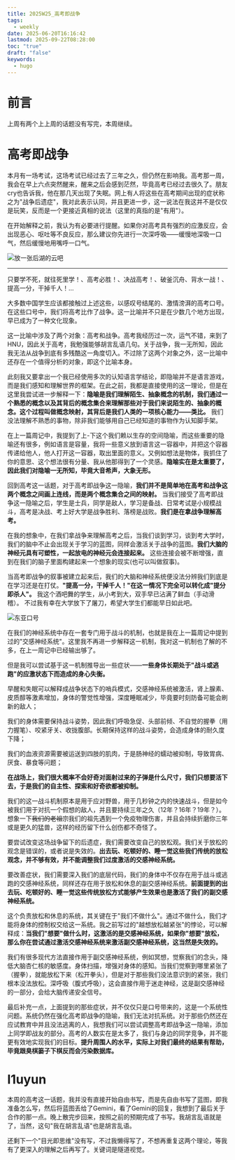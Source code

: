 ```yaml
---
title: 2025W25_高考即战争
tags:
  - weekly
date: 2025-06-20T16:16:42
lastmod: 2025-09-22T08:28:00
toc: "true"
draft: "false"
keywords:
  - hugo
---
```

# 前言
上周有两个上上周的话题没有写完，本周继续。

# 高考即战争
本月有一场考试，这场考试已经过去了三年之久，但仍然在影响我。高考那一周，我会在早上六点突然醒来，醒来之后会感到茫然，毕竟高考已经过去很久了。朋友cry也告诉我，他在那几天出现了失眠。网上有人将这些在高考期间出现的症状称之为"战争后遗症"，我对此表示认同，并且更进一步，这一说法在我这并不是仅仅是玩笑，反而是一个更接近真相的说法（这里的真指的是"有用"）。

在开始解释之前，我认为有必要进行提醒。如果你对高考具有强烈的应激反应，会出现恶心、呕吐等不良反应，那么建议你先进行一次深呼吸——缓慢地深吸一口气，然后缓慢地用嘴呼一口气。

![放一张后湖的云吧](https://img.l1uyun.one/2025W25_高考即战争_image_1.jpg)

---

只要学不死，就往死里学！、高考必胜！、决战高考！、破釜沉舟、背水一战！、提高一分，干掉千人！...

大多数中国学生应该都接触过上述这些，以感叹号结尾的、激情滂湃的高考口号。在这些口号中，我们将高考比作了战争。这一比喻并不只是在少数几个地方出现，早已成为了一种文化现象。

这一比喻中涉及了两个对象：高考和战争。高考我经历过一次，运气不错，来到了HNU，因此关于高考，我勉强能够胡言乱语几句。关于战争，我一无所知，因此我无法从战争到底有多残酷这一角度切入。不过除了这两个对象之外，这一比喻中还存在一个值得分析的对象，即这个比喻本身。

此刻我又要拿出一个我已经使用多次的认知语言学结论，即隐喻并不是语言游戏，而是我们感知和理解世界的框架。在此之前，我都是直接使用的这一理论，但是在这里我尝试进一步解释一下：**隐喻是我们理解陌生、抽象概念的机制，我们通过一个熟悉的概念以及其背后的概念集合来理解那些对于我们来说陌生的、抽象的概念。这个过程叫做概念映射，其背后是我们人类的一项核心能力——类比。** 我们没法理解不熟悉的事物，除非我们能够用自己已经知道的事物作为认知脚手架。

在上一篇周记中，我提到了上-下这个我们赖以生存的空间隐喻，而这些重要的隐喻还有很多，例如语言是容量，我将一些意义放到语言这一容器中，并把这个容器传递给他人，他人打开这一容器，取出里面的意义。又例如想法是物体，我抓住了你的意思、这个想法很有分量、我从他那得到了一个灵感。**隐喻实在是太重要了，因此我们对隐喻一无所知，毕竟大音希声，大象无形。**

回到高考这一话题，对于高考即战争这一隐喻，**我们并不是简单地在高考和战争这两个概念之间画上连线，而是两个概念集合之间的映射。** 当我们接受了高考即战争这一隐喻之后，学生是士兵，同学是敌人，学习是备战、日常考试是小规模战斗，高考是决战、考上好大学是战争胜利、落榜是战败。**我们是在拿战争理解高考。**

在我的想象中，在我们拿战争来理解高考之后，当我们谈到学习，谈到考大学时，我们的脑中不止会出现关于学习的蓝图，同样会激活关于战争的蓝图。**我们大脑的神经元具有可塑性，一起放电的神经元会连接起来。** 这些连接会被不断增强，直到在我们的脑子里面构建起来一个想象的现实(也可以叫做叙事)。

当高考即战争的叙事被建立起来后，我们的大脑和神经系统便没法分辨我们到底是在学习还是在打仗。**"提高一分，干掉千人！"在这一情况下完全可以转化成"提分即杀人"。** 我这个酒吧舞的学生，从小考到大，双手早已沾满了鲜血（手动滑稽）。 不过我有幸在大学放下了屠刀，希望大学生们都能早日如此吧。

![东亚口号](https://img.l1uyun.one/2025W25_高考即战争_image_2.png)

在我们的神经系统中存在一套专门用于战斗的机制，也就是我在上一篇周记中提到过的"交感神经系统"。这里我不再进一步解释这一机制，我对这一机制也了解的不多，在上一周记中已经输出够了。

但是我可以尝试基于这一机制推导出一些症状——**一些身体长期处于"战斗或逃跑"的应激状态下而造成的身心失衡。**

早醒和失眠可以解释成战争状态下的哨兵模式，交感神经系统被激活，肾上腺素、皮质醇等激素增加，身体的警觉性增强，深度睡眠减少，毕竟要时刻防备可能会刷新的敌人；

我们的身体需要保持战斗姿势，因此我们呼吸急促、头部前倾、不自觉的握拳（用力握笔）、咬紧牙关、收拢腹部。长期保持这样的战斗姿势，会造成身体的耐久度下降；

我们的血液资源需要被运送到四肢的肌肉，于是肠神经的蠕动被抑制，导致胃病、厌食、暴食等问题；

**在战场上，我们很大概率不会好奇对面射过来的子弹是什么尺寸，我们只想要活下去，于是我们的自主性、探索和好奇欲都被抑制。**

我们的这一战斗机制原本是用于应对野兽，用于几秒钟之内的快速战斗，但是如今被我们用于对抗一个假想的敌人，并且要持续三年之久（12年？16年？19年？）。想象一下~~我们的老祖宗~~我们的祖先遇到一个免疫物理伤害，并且会持续折磨你三年或是更久的猛兽，这样的经历留下什么创伤都不奇怪了。

要尝试改变这场战争留下的后遗症，我们需要改变自己的放松观。我们关于放松的观念是错误的，或者说是失效的。**出去玩、吃顿好的、睡一觉这些我们传统的放松观念，并不够有效，并不能调整我们过度激活的交感神经系统。**

要改善症状，我们需要深入我们的底层代码，我们的身体中不仅存在用于战斗或逃跑的交感神经系统，同样还存在用于放松和休息的副交感神经系统。**前面提到的出去玩、吃顿好的、睡一觉这些传统放松方式能够产生效果也是激活了我们的副交感神经系统。**

这个负责放松和休息的系统，其关键在于"我们不做什么"。通过不做什么，我们才能将身体的控制权交给这一系统。我之前写过的"越想放松越紧张"的悖论，可以解释成：**当我们"想要"做什么时，这激活的是交感神经系统，如果你"想要"放松，那么你在尝试通过激活交感神经系统来激活副交感神经系统，这当然是失效的。**

我们有很多现代方法直接作用于副交感神经系统，例如冥想，觉察我们的念头，降低大脑杏仁核的敏感度。身体扫描，增强对身体的感知。当我们觉察到哪里紧张了（握拳），就能放松下来（松开拳头），但是对于那些我们没法意识到的紧张，我们根本没法放松。深呼吸（腹式呼吸），这会直接作用于迷走神经，这是副交感神经的一部分，会给大脑传递安全信号。

最后补充一点，上面提到的那些症状，并不仅仅只是口号带来的，这是一个系统性问题。系统仍然在强化高考即战争的隐喻，我们无法对抗系统。对于那些仍然还在应试教育中并且没法逃离的人，我想我们可以尝试调整高考即战争这一隐喻，添加上同学即战友的部分。高考的人数实在是太多了，我们与身边的同学竞争，并不能更有效地实现我们的目标。**提升周围人的水平，实际上对我们最终的结果有帮助，毕竟跟臭棋篓子下棋反而会污染数据库。**

# l1uyun
本周的高考这一话题，我并没有直接开始自由书写，而是先自由书写了蓝图，即我准备怎么写，然后将蓝图丢给了Gemini，看了Gemini的回复，我想到了最后关于合作的那一点。晚上散完步回来，按照之前的预期完成了书写。我胡言乱语就是了，当然，这句"我在胡言乱语"也是胡言乱语。

还剩下一个"目光即思维"没有写，不过我懒得写了，不想再重复这两个理论，等我有了更深入的理解之后再写了。关键词是隧道视觉。